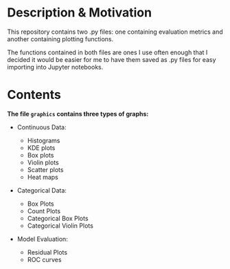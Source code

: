 # Description & Motivation

This repository contains two .py files: one containing evaluation metrics and another containing plotting functions. 

The functions contained in both files are ones I use often enough that I decided it would be easier for me to have them saved as .py files for easy importing into Jupyter notebooks.

# Contents


**The file `graphics` contains three types of graphs:**

- Continuous Data:
    - Histograms
    - KDE plots
    - Box plots
    - Violin plots
    - Scatter plots
    - Heat maps

- Categorical Data:
    - Box Plots
    - Count Plots
    - Categorical Box Plots
    - Categorical Violin Plots

- Model Evaluation:
    - Residual Plots
    - ROC curves